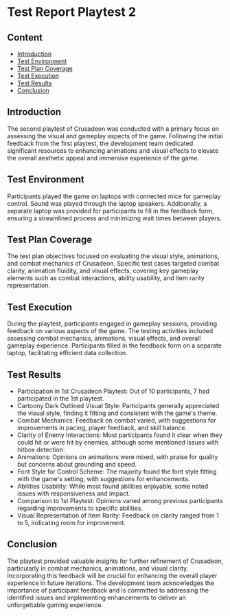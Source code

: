 # Test Report Playtest 2

## Content
- [Introduction](#introduction)
- [Test Environment](#test-environment)
- [Test Plan Coverage](#test-plan-coverage)
- [Test Execution](#test-execution)
- [Test Results](#test-results)
- [Conclusion](#conclusion)


## Introduction
The second playtest of Crusadeon was conducted with a primary focus on assessing the visual and gameplay aspects of the game. Following the initial feedback from the first playtest, the development team dedicated significant resources to enhancing animations and visual effects to elevate the overall aesthetic appeal and immersive experience of the game.

## Test Environment
Participants played the game on laptops with connected mice for gameplay control. Sound was played through the laptop speakers. Additionally, a separate laptop was provided for participants to fill in the feedback form, ensuring a streamlined process and minimizing wait times between players.

## Test Plan Coverage
The test plan objectives focused on evaluating the visual style, animations, and combat mechanics of Crusadeon. Specific test cases targeted combat clarity, animation fluidity, and visual effects, covering key gameplay elements such as combat interactions, ability usability, and item rarity representation.

## Test Execution
During the playtest, participants engaged in gameplay sessions, providing feedback on various aspects of the game. The testing activities included assessing combat mechanics, animations, visual effects, and overall gameplay experience. Participants filled in the feedback form on a separate laptop, facilitating efficient data collection.

## Test Results
- Participation in 1st Crusadeon Playtest: Out of 10 participants, 7 had participated in the 1st playtest.
- Cartoony Dark Outlined Visual Style: Participants generally appreciated the visual style, finding it fitting and consistent with the game's theme.
- Combat Mechanics: Feedback on combat varied, with suggestions for improvements in pacing, player feedback, and skill balance.
- Clarity of Enemy Interactions: Most participants found it clear when they could hit or were hit by enemies, although some mentioned issues with hitbox detection.
- Animations: Opinions on animations were mixed, with praise for quality but concerns about grounding and speed.
- Font Style for Control Scheme: The majority found the font style fitting with the game's setting, with suggestions for enhancements.
- Abilities Usability: While most found abilities enjoyable, some noted issues with responsiveness and impact.
- Comparison to 1st Playtest: Opinions varied among previous participants regarding improvements to specific abilities.
- Visual Representation of Item Rarity: Feedback on clarity ranged from 1 to 5, indicating room for improvement.

## Conclusion
The playtest provided valuable insights for further refinement of Crusadeon, particularly in combat mechanics, animations, and visual clarity. Incorporating this feedback will be crucial for enhancing the overall player experience in future iterations. The development team acknowledges the importance of participant feedback and is committed to addressing the identified issues and implementing enhancements to deliver an unforgettable gaming experience.
